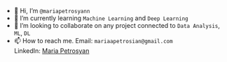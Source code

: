 - 👋 Hi, I’m `@mariapetrosyann`
- 🌱 I’m currently learning `Machine Learning` and `Deep Learning`
- 💞️ I’m looking to collaborate on any project connected to `Data Analysis`, `ML`, `DL`
- 📫 How to reach me. Email: `mariaapetrosian@gmail.com`  
                      LinkedIn:  [Maria Petrosyan](https://www.linkedin.com/in/maria-petrosyan-a795aa21b?utm_source=share&utm_campaign=share_via&utm_content=profile&utm_medium=android_app)

